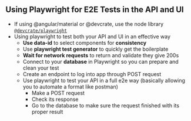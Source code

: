 ## Using Playwright for E2E Tests in the API and UI

- If using @angular/material or @devcrate, use the node library [`@devcrate/playwright`](./packages/playwright.md#modal)
- Using playwright to test both your API and UI in an effective way
  - **Use data-id** to select components for **consistency**
  - Use **playwright test generator** to quickly get the boilerplate
  - **Wait for network requests** to return and validate they give 200s
  - Connect to your **database** in Playwright so you can prepare and clean your test
  - Create an endpoint to log into app through POST request
  - Use playwright to test your API in a full e2e way (basically allowing you to automate a format like postman)
    - Make a POST request
    - Check its response
    - Go to the database to make sure the request finished with its proper result
  
